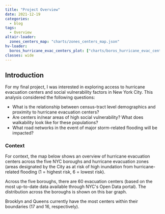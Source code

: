 ```yaml
---
title: "Project Overview"
date: 2021-12-19
categories:
  - blog
tags:
  - Overview
altair-loader:
  zones_centers_map: "charts/zones_centers_map.json"
hv-loader:
  boros_hurricane_evac_centers_plot: ["charts/boros_hurricane_evac_centers_plot.html", "800", "800"] # second argument is the height
classes: wide
---
```

## Introduction
For my final project, I was interested in exploring access to hurricane evacuation centers and social vulnerability factors in New York City. This analysis
considered the following questions:
* What is the relationship between census-tract level demographics and proximity to hurricane
evacuation centers?
* Are centers in/near areas of high social vulnerability? What does walkability look like for these populations?
* What road networks in the event of major storm-related flooding will be impacted?

### Context
For context, the map below shows an overview of hurricane evacuation centers across the five NYC boroughs and hurricane evacuation zones (areas designated by the City as at risk of high inundation from hurricane-related flooding (1 = highest risk, 6 = lowest risk).
<div id="zones_centers_map"></div>

Across the five boroughs, there are 60 evacuation centers (based on the most up-to-date data available through NYC's Open Data portal). The distribution across the boroughs is shown on this bar graph.
<div id="boros_hurricane_evac_centers_plot"></div>
Brooklyn and Queens currently have the most centers within their boundaries (17 and 16, respectively).


